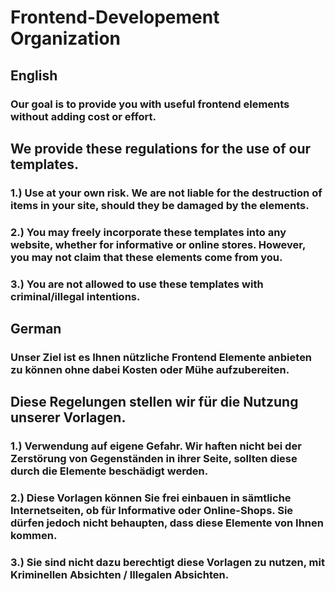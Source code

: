 # Frontend-Developement Organization

## English

### Our goal is to provide you with useful frontend elements without adding cost or effort.

## We provide these regulations for the use of our templates.

### 1.) Use at your own risk. We are not liable for the destruction of items in your site, should they be damaged by the elements.

### 2.) You may freely incorporate these templates into any website, whether for informative or online stores. However, you may not claim that these elements come from you.

### 3.) You are not allowed to use these templates with criminal/illegal intentions.

## German

### Unser Ziel ist es Ihnen nützliche Frontend Elemente anbieten zu können ohne dabei Kosten oder Mühe aufzubereiten.

## Diese Regelungen stellen wir für die Nutzung unserer Vorlagen.

### 1.) Verwendung auf eigene Gefahr. Wir haften nicht bei der Zerstörung von Gegenständen in ihrer Seite, sollten diese durch die Elemente beschädigt werden.

### 2.) Diese Vorlagen können Sie frei einbauen in sämtliche Internetseiten, ob für Informative oder Online-Shops. Sie dürfen jedoch nicht behaupten, dass diese Elemente von Ihnen kommen.

### 3.) Sie sind nicht dazu berechtigt diese Vorlagen zu nutzen, mit Kriminellen Absichten / Illegalen Absichten.